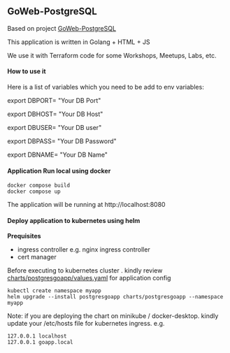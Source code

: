 ## GoWeb-PostgreSQL

Based on project [GoWeb-PostgreSQL](https://adaickalavan.github.io/portfolio/golang-web-application-with-postgresql/)

This application is written in Golang + HTML + JS

We use it with Terraform code for some Workshops, Meetups, Labs, etc.

#### How to use it

Here is a list of variables which you need to be add to env variables:

export DBPORT= "Your DB Port"

export DBHOST= "Your DB Host"

export DBUSER= "Your DB user"

export DBPASS= "Your DB Password"

export DBNAME= "Your DB Name"

#### Application Run local using docker

```shell
docker compose build 
docker compose up
```

The application will be running at http://localhost:8080

#### Deploy application to kubernetes using helm

<b>Prequisites</b>
- ingress controller e.g. nginx ingress controller
- cert manager 

Before executing to kubernetes cluster . kindly review [charts/postgresgoapp/values.yaml](https://github.com/jatinkray/postgresql-go/blob/main/charts/postgresgoapp/values.yaml) for application config
```shell
kubectl create namespace myapp
helm upgrade --install postgresgoapp charts/postgresgoapp --namespace myapp
```

Note: if you are deploying the chart on minikube / docker-desktop. kindly update your /etc/hosts file for kubernetes ingress.
e.g. 
```text
127.0.0.1 localhost
127.0.0.1 goapp.local
```